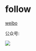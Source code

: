 # follow

[weibo](https://weibo.com/zhanghaibo)

公众号:

![](https://timger-1251771654.cos.ap-beijing.myqcloud.com/WechatIMG2.jpeg)
